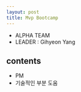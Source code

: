 ```yaml
---
layout: post
title: Mvp Bootcamp
---
```


- ALPHA TEAM
- LEADER : Gihyeon Yang

## contents
 - PM
 - 기술적인 부분 도움

